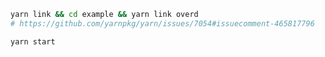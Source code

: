 ```bash
yarn link && cd example && yarn link overd
# https://github.com/yarnpkg/yarn/issues/7054#issuecomment-465817796
```

```bash
yarn start
```
